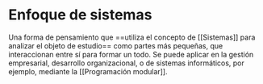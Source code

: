 # Enfoque de sistemas
Una forma de pensamiento que ==utiliza el concepto de [[Sistemas]] para analizar el objeto de estudio== como partes más pequeñas, que interaccionan entre sí para formar un todo. Se puede aplicar en la gestión empresarial, desarrollo organizacional, o de sistemas informáticos, por ejemplo, mediante la [[Programación modular]].